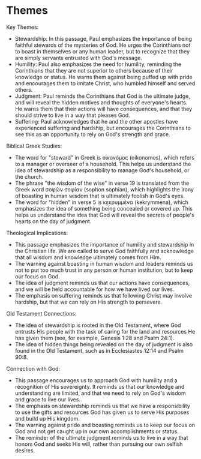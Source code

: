 # Themes

Key Themes:
- Stewardship: In this passage, Paul emphasizes the importance of being faithful stewards of the mysteries of God. He urges the Corinthians not to boast in themselves or any human leader, but to recognize that they are simply servants entrusted with God's message.
- Humility: Paul also emphasizes the need for humility, reminding the Corinthians that they are not superior to others because of their knowledge or status. He warns them against being puffed up with pride and encourages them to imitate Christ, who humbled himself and served others.
- Judgment: Paul reminds the Corinthians that God is the ultimate judge, and will reveal the hidden motives and thoughts of everyone's hearts. He warns them that their actions will have consequences, and that they should strive to live in a way that pleases God.
- Suffering: Paul acknowledges that he and the other apostles have experienced suffering and hardship, but encourages the Corinthians to see this as an opportunity to rely on God's strength and grace.

Biblical Greek Studies:
- The word for "steward" in Greek is οἰκονόμος (oikonomos), which refers to a manager or overseer of a household. This helps us understand the idea of stewardship as a responsibility to manage God's household, or the church.
- The phrase "the wisdom of the wise" in verse 19 is translated from the Greek word σοφῶν σοφίαν (sophon sophian), which highlights the irony of boasting in human wisdom that is ultimately foolish in God's eyes.
- The word for "hidden" in verse 5 is κεκρυμμένα (kekrymmena), which emphasizes the idea of something being concealed or covered up. This helps us understand the idea that God will reveal the secrets of people's hearts on the day of judgment.

Theological Implications:
- This passage emphasizes the importance of humility and stewardship in the Christian life. We are called to serve God faithfully and acknowledge that all wisdom and knowledge ultimately comes from Him.
- The warning against boasting in human wisdom and leaders reminds us not to put too much trust in any person or human institution, but to keep our focus on God.
- The idea of judgment reminds us that our actions have consequences, and we will be held accountable for how we have lived our lives.
- The emphasis on suffering reminds us that following Christ may involve hardship, but that we can rely on His strength to persevere.

Old Testament Connections:
- The idea of stewardship is rooted in the Old Testament, where God entrusts His people with the task of caring for the land and resources He has given them (see, for example, Genesis 1:28 and Psalm 24:1).
- The idea of hidden things being revealed on the day of judgment is also found in the Old Testament, such as in Ecclesiastes 12:14 and Psalm 90:8.

Connection with God:
- This passage encourages us to approach God with humility and a recognition of His sovereignty. It reminds us that our knowledge and understanding are limited, and that we need to rely on God's wisdom and grace to live our lives.
- The emphasis on stewardship reminds us that we have a responsibility to use the gifts and resources God has given us to serve His purposes and build up His kingdom.
- The warning against pride and boasting reminds us to keep our focus on God and not get caught up in our own accomplishments or status.
- The reminder of the ultimate judgment reminds us to live in a way that honors God and seeks His will, rather than pursuing our own selfish desires.

